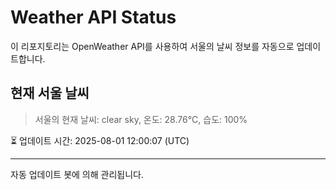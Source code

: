 
# Weather API Status

이 리포지토리는 OpenWeather API를 사용하여 서울의 날씨 정보를 자동으로 업데이트합니다.

## 현재 서울 날씨
> 서울의 현재 날씨: clear sky, 온도: 28.76°C, 습도: 100%

⏳ 업데이트 시간: 2025-08-01 12:00:07 (UTC)

---
자동 업데이트 봇에 의해 관리됩니다.
